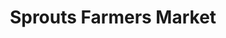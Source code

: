 ---
title: "Sprouts Farmers Market"
url: /surprise/sprouts-farmers-market-north-prasada-parkway/
shop: Supermarkt
---